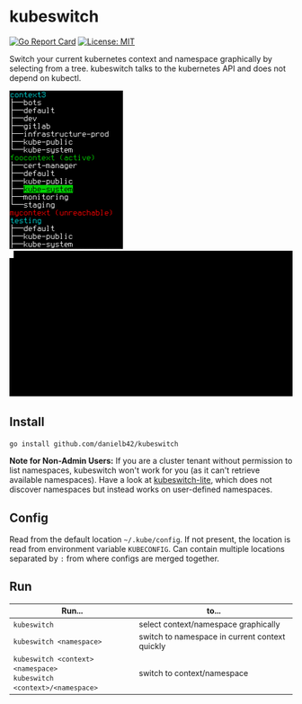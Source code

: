 # kubeswitch
[![Go Report Card](https://goreportcard.com/badge/github.com/danielb42/kubeswitch)](https://goreportcard.com/report/github.com/danielb42/kubeswitch) 
[![License: MIT](https://img.shields.io/badge/License-MIT-yellow.svg)](https://opensource.org/licenses/MIT)  

Switch your current kubernetes context and namespace graphically by selecting from a tree. kubeswitch talks to the kubernetes API and does not depend on kubectl. 

![Screenshot](kubeswitch.png)&nbsp;&nbsp;&nbsp;&nbsp;&nbsp;&nbsp;&nbsp;&nbsp;&nbsp;&nbsp;&nbsp;&nbsp;![Demo](demo.gif)

## Install
`go install github.com/danielb42/kubeswitch`

**Note for Non-Admin Users:** If you are a cluster tenant without permission to list namespaces, kubeswitch won't work for you (as it can't retrieve available namespaces). Have a look at [kubeswitch-lite](https://github.com/danielb42/kubeswitch/tree/master/cmd/kubeswitch-lite), which does not discover namespaces but instead works on user-defined namespaces.

## Config
Read from the default location `~/.kube/config`. If not present, the location is read from environment variable `KUBECONFIG`. Can contain multiple locations separated by `:` from where configs are merged together.

## Run
| Run... | to... |
|-|-|
| `kubeswitch` | select context/namespace graphically |  
| `kubeswitch <namespace>` | switch to namespace in current context quickly |  
| `kubeswitch <context> <namespace>`<br>`kubeswitch <context>/<namespace>` | switch to context/namespace |
